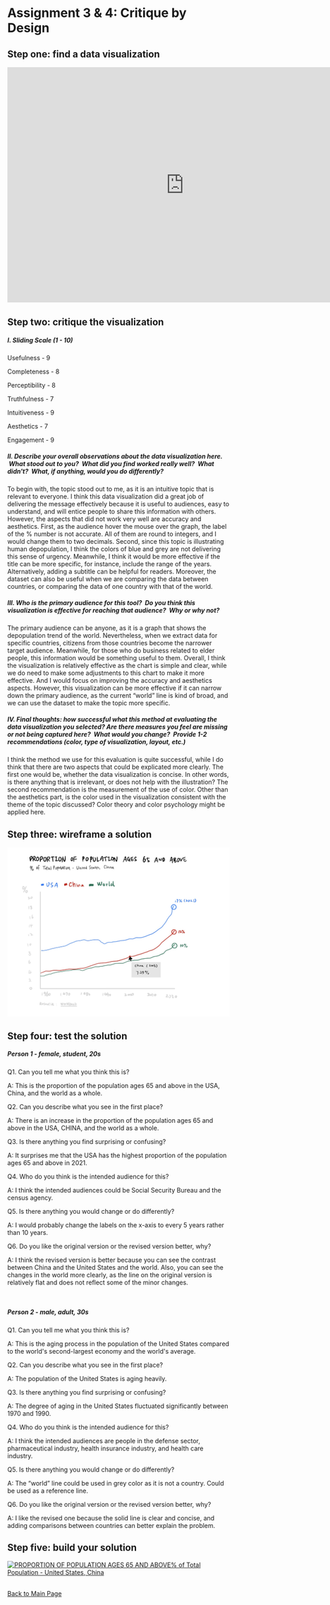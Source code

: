 # Assignment 3 & 4: Critique by Design

## Step one: find a data visualization
<iframe src="https://data.worldbank.org/share/widget?indicators=SP.POP.65UP.TO.ZS" width='800' height='533' frameBorder='0' scrolling="no" ></iframe>


## Step two: critique the visualization

##### I. Sliding Scale (1 - 10)
Usefulness - 9

Completeness - 8

Perceptibility - 8

Truthfulness - 7

Intuitiveness - 9

Aesthetics - 7

Engagement - 9

##### II. Describe your overall observations about the data visualization here.  What stood out to you?  What did you find worked really well?  What didn't?  What, if anything, would you do differently?  

To begin with, the topic stood out to me, as it is an intuitive topic that is relevant to everyone. I think this data visualization did a great job of delivering the message effectively because it is useful to audiences, easy to understand, and will entice people to share this information with others. However, the aspects that did not work very well are accuracy and aesthetics. First, as the audience hover the mouse over the graph, the label of the % number is not accurate. All of them are round to integers, and I would change them to two decimals. Second, since this topic is illustrating human depopulation, I think the colors of blue and grey are not delivering this sense of urgency. Meanwhile, I think it would be more effective if the title can be more specific, for instance, include the range of the years. Alternatively, adding a subtitle can be helpful for readers. Moreover, the dataset can also be useful when we are comparing the data between countries, or comparing the data of one country with that of the world.

##### III. Who is the primary audience for this tool?  Do you think this visualization is effective for reaching that audience?  Why or why not?

The primary audience can be anyone, as it is a graph that shows the depopulation trend of the world. Nevertheless, when we extract data for specific countries, citizens from those countries become the narrower target audience. Meanwhile, for those who do business related to elder people, this information would be something useful to them. Overall, I think the visualization is relatively effective as the chart is simple and clear, while we do need to make some adjustments to this chart to make it more effective. And I would focus on improving the accuracy and aesthetics aspects. However, this visualization can be more effective if it can narrow down the primary audience, as the current “world” line is kind of broad, and we can use the dataset to make the topic more specific.


##### IV. Final thoughts: how successful what this method at evaluating the data visualization you selected? Are there measures you feel are missing or not being captured here?  What would you change?  Provide 1-2 recommendations (color, type of visualization, layout, etc.)

I think the method we use for this evaluation is quite successful, while I do think that there are two aspects that could be explicated more clearly. The first one would be, whether the data visualization is concise. In other words, is there anything that is irrelevant, or does not help with the illustration? The second recommendation is the measurement of the use of color. Other than the aesthetics part, is the color used in the visualization consistent with the theme of the topic discussed? Color theory and color psychology might be applied here.


## Step three: wireframe a solution

![alt text](images/population_sketch.JPG)

## Step four: test the solution

##### Person 1 - female, student, 20s

Q1. Can you tell me what you think this is?

A: This is the proportion of the population ages 65 and above in the USA, China, and the world as a whole.

Q2. Can you describe what you see in the first place?

A: There is an increase in the proportion of the population ages 65 and above in the USA, CHINA, and the world as a whole.

Q3. Is there anything you find surprising or confusing?

A: It surprises me that the USA has the highest proportion of the population ages 65 and above in 2021.

Q4. Who do you think is the intended audience for this?

A: I think the intended audiences could be Social Security Bureau and the census agency.

Q5. Is there anything you would change or do differently?

A: I would probably change the labels on the x-axis to every 5 years rather than 10 years.

Q6. Do you like the original version or the revised version better, why?

A: I think the revised version is better because you can see the contrast between China and the United States and the world. Also, you can see the changes in the world more clearly, as the line on the original version is relatively flat and does not reflect some of the minor changes.

<br/>

##### Person 2 - male, adult, 30s

Q1. Can you tell me what you think this is?

A: This is the aging process in the population of the United States compared to the world's second-largest economy and the world's average.

Q2. Can you describe what you see in the first place?

A: The population of the United States is aging heavily.

Q3. Is there anything you find surprising or confusing?

A: The degree of aging in the United States fluctuated significantly between 1970 and 1990.

Q4. Who do you think is the intended audience for this?

A: I think the intended audiences are people in the defense sector, pharmaceutical industry, health insurance industry, and health care industry.

Q5. Is there anything you would change or do differently?

A: The “world” line could be used in grey color as it is not a country. Could be used as a reference line.

Q6. Do you like the original version or the revised version better, why?

A: I like the revised one because the solid line is clear and concise, and adding comparisons between countries can better explain the problem.



## Step five: build your solution

<div class='tableauPlaceholder' id='viz1668654495606' style='position: relative'><noscript><a href='#'><img alt='PROPORTION OF POPULATION AGES 65 AND ABOVE% of Total Population - United States, China ' src='https:&#47;&#47;public.tableau.com&#47;static&#47;images&#47;pr&#47;proportion_16686544770030&#47;Sheet1&#47;1_rss.png' style='border: none' /></a></noscript><object class='tableauViz'  style='display:none;'><param name='host_url' value='https%3A%2F%2Fpublic.tableau.com%2F' /> <param name='embed_code_version' value='3' /> <param name='site_root' value='' /><param name='name' value='proportion_16686544770030&#47;Sheet1' /><param name='tabs' value='no' /><param name='toolbar' value='yes' /><param name='static_image' value='https:&#47;&#47;public.tableau.com&#47;static&#47;images&#47;pr&#47;proportion_16686544770030&#47;Sheet1&#47;1.png' /> <param name='animate_transition' value='yes' /><param name='display_static_image' value='yes' /><param name='display_spinner' value='yes' /><param name='display_overlay' value='yes' /><param name='display_count' value='yes' /><param name='language' value='en-US' /><param name='filter' value='publish=yes' /></object></div>                

<script type='text/javascript'>                    
  var divElement = document.getElementById('viz1668654495606');                    
  var vizElement = divElement.getElementsByTagName('object')[0];                    
  vizElement.style.width='100%';vizElement.style.height=(divElement.offsetWidth*0.75)+'px';                    
  var scriptElement = document.createElement('script');                    
  scriptElement.src = 'https://public.tableau.com/javascripts/api/viz_v1.js';                    
  vizElement.parentNode.insertBefore(scriptElement, vizElement);                
</script>



<br/>

[Back to Main Page](/README.md)
